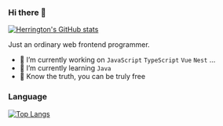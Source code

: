 ### Hi there 👋
[![Herrington's GitHub stats](https://github-readme-stats.vercel.app/api?username=WCeasar)](https://github.com/anuraghazra/github-readme-stats)

Just an ordinary web frontend programmer.
- 🔭 I’m currently working on `JavaScript` `TypeScript` `Vue` `Nest` ...
- 🌱 I’m currently learning `Java`
- 🎉 Know the truth, you can be truly free


### Language


[![Top Langs](https://github-readme-stats.vercel.app/api/top-langs/?username=WCeasar&hide=javascript,html)](https://github.com/WCeasar)

